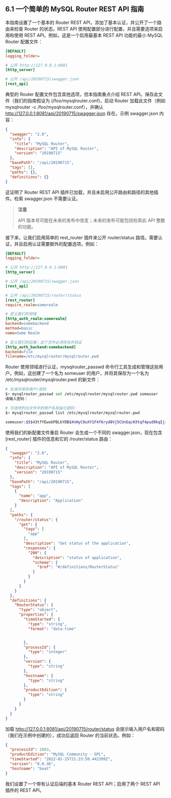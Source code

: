 ## 6.1 一个简单的 MySQL Router REST API 指南

本指南设置了一个基本的 Router REST API，添加了基本认证，并公开了一个路由来检查 Router 的状态。REST API 使用配置部分进行配置，并且需要选项来启用和使用 REST API。例如，这是一个启用最基本 REST API 功能的最小 MySQL Router 配置文件：

```ini
[DEFAULT]
logging_folder=

# 公开 http://127.0.0.1:8081
[http_server]

# 公开 /api/20190715/swagger.json
[rest_api]
```

典型的 Router 配置文件包含其他选项，但本指南重点介绍 REST API。保存此文件（我们的指南假设为 (/foo/mysqlrouter.conf)，启动 Router 加载此文件（例如 mysqlrouter -c /foo/mysqlrouter.conf），并确认 http://127.0.0.1:8081/api/20190715/swagger.json 存在。示例 swagger.json 内容：

```json
{
  "swagger": "2.0",
  "info": {
    "title": "MySQL Router",
    "description": "API of MySQL Router",
    "version": "20190715"
  },
  "basePath": "/api/20190715",
  "tags": [],
  "paths": {},
  "definitions": {}
}
```

这证明了 Router REST API 插件已加载，并且未启用公开路由和路径的其他插件。检索 swagger.json 不需要认证。

> **注意**
>
> API 版本号可能在未来的发布中改变；未来的发布可能包括检索此 API 整数的功能。

接下来，让我们启用简单的 rest_router 插件来公开 router/status 路径。需要认证，并且启用认证需要额外的配置选项。例如：

```ini
[DEFAULT]
logging_folder=

# 公开 http://127.0.0.1:8081
[http_server]

# 公开 /api/20190715/swagger.json
[rest_api]

# 公开 /api/20190715/router/status
[rest_router]
require_realm=somerealm

# 定义我们的领域
[http_auth_realm:somerealm]
backend=somebackend
method=basic
name=Some Realm

# 定义我们的后端；这个文件必须存在并验证
[http_auth_backend:somebackend]
backend=file
filename=/etc/mysqlrouter/mysqlrouter.pwd
```

Router 使用领域进行认证，mysqlrouter_passwd 命令行工具生成和管理这些用户。例如，这创建了一个名为 someuser 的用户，并将其保存为一个名为 /etc/mysqlrouter/mysqlrouter.pwd 的新文件：

```bash
# 生成并保存用户/密码
$> mysqlrouter_passwd set /etc/mysqlrouter/mysqlrouter.pwd someuser
请输入密码：

# 可选地列出文件中的用户名和盐化密码：
$> mysqlrouter_passwd list /etc/mysqlrouter/mysqlrouter.pwd

someuser:$5$43tfYEwobPBLkYDB$XnHyC0uXY1F4f6ryd8Vj5CUnEqcH3tqf4pud9kqIji3
```

使用我们的新配置文件重启 Router 会生成一个不同的 swagger.json，现在包含 [rest_router] 插件的信息和它的 /router/status 路由：

```json
{
  "swagger": "2.0",
  "info": {
    "title": "MySQL Router",
    "description": "API of MySQL Router",
    "version": "20190715"
  },
  "basePath": "/api/20190715",
  "tags": [
    {
      "name": "app",
      "description": "Application"
    }
  ],
  "paths": {
    "/router/status": {
      "get": {
        "tags": [
          "app"
        ],
        "description": "Get status of the application",
        "responses": {
          "200": {
            "description": "status of application",
            "schema": {
              "$ref": "#/definitions/RouterStatus"
            }
          }
        }
      }
    }
  },
  "definitions": {
    "RouterStatus": {
      "type": "object",
      "properties": {
        "timeStarted": {
          "type": "string",
          "format": "data-time"


        },
        "processId": {
          "type": "integer"
        },
        "version": {
          "type": "string"
        },
        "hostname": {
          "type": "string"
        },
        "productEdition": {
          "type": "string"
        }
      }
    }
  }
}
```

加载 http://127.0.0.1:8081/api/20190715/router/status 会提示输入用户名和密码（我们在示例中创建的），成功后返回 Router 的当前状态。例如：

```json
{
  "processId": 1883,
  "productEdition": "MySQL Community - GPL",
  "timeStarted": "2022-01-25T21:23:50.442399Z",
  "version": "8.0.36",
  "hostname": "boat"
}
```

我们设置了一个带有认证后端的基本 Router REST API；启用了两个 REST API 插件的 REST API。